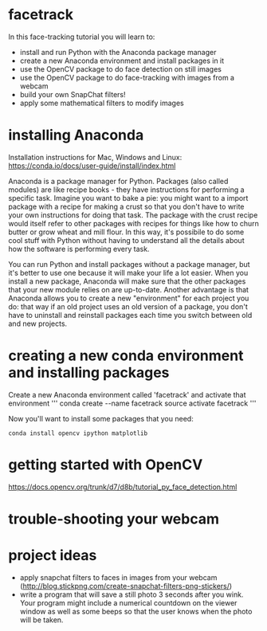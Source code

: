 # facetrack
In this face-tracking tutorial you will learn to:

- install and run Python with the Anaconda package manager
- create a new Anaconda environment and install packages in it
- use the OpenCV package to do face detection on still images
- use the OpenCV package to do face-tracking with images from a webcam
- build your own SnapChat filters!
- apply some mathematical filters to modify images



# installing Anaconda

Installation instructions for Mac, Windows and Linux: https://conda.io/docs/user-guide/install/index.html

Anaconda is a package manager for Python. Packages (also called modules) are like recipe books - they have instructions for performing a specific task. Imagine you want to bake a pie: you might want to a import package with a recipe for making a crust so that you don't have to write your own instructions for doing that task. The package with the crust recipe would itself refer to other packages with recipes for things like how to churn butter or grow wheat and mill flour. In this way, it's possibile to do some cool stuff with Python without having to understand all the details about how the software is performing every task.

You can run Python and install packages without a package manager, but it's better to use one because it will make your life a lot easier. When you install a new package, Anaconda will make sure that the other packages that your new module relies on are up-to-date. Another advantage is that Anaconda allows you to create a new "environment" for each project you do: that way if an old project uses an old version of a package, you don't have to uninstall and reinstall packages each time you switch between old and new projects.

# creating a new conda environment and installing packages
Create a new Anaconda environment called 'facetrack' and activate that environment
'''
conda create --name facetrack
source activate facetrack
'''

Now you'll want to install some packages that you need:

```
conda install opencv ipython matplotlib
```


# getting started with OpenCV

https://docs.opencv.org/trunk/d7/d8b/tutorial_py_face_detection.html
# trouble-shooting your webcam


# project ideas
- apply snapchat filters to faces in images from your webcam (http://blog.stickpng.com/create-snapchat-filters-png-stickers/)
- write a program that will save a still photo 3 seconds after you wink. Your program might include a numerical countdown on the viewer window as well as some beeps so that the user knows when the photo will be taken.
